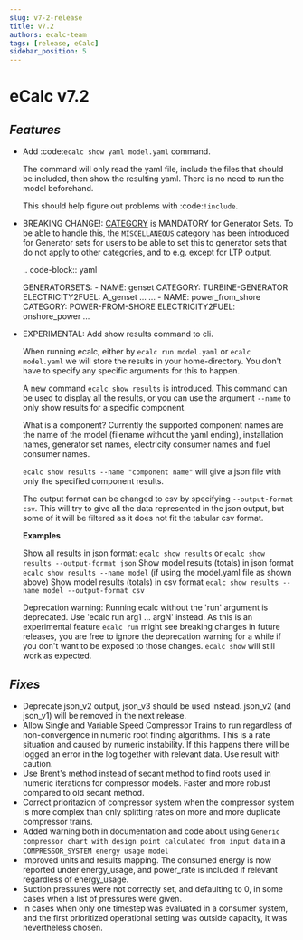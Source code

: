 ```yaml
---
slug: v7-2-release
title: v7.2
authors: ecalc-team
tags: [release, eCalc]
sidebar_position: 5
---
```


# eCalc v7.2


## *Features*

* Add :code:`ecalc show yaml model.yaml` command.

  The command will only read the yaml file, include the files that should be included, then show the resulting yaml.
  There is no need to run the model beforehand.

  This should help figure out problems with :code:`!include`.


* BREAKING CHANGE!: [CATEGORY](../about/references/keywords/CATEGORY) is MANDATORY for Generator Sets. To be able to handle this, the `MISCELLANEOUS` category
  has been introduced for Generator sets for users to be able to set this to generator sets that do not apply to other categories,
  and to e.g. except for LTP output.

  .. code-block:: yaml

    GENERATORSETS:
      - NAME: genset
        CATEGORY: TURBINE-GENERATOR
        ELECTRICITY2FUEL: A_genset
        ...
        ...
      - NAME: power_from_shore
        CATEGORY: POWER-FROM-SHORE
        ELECTRICITY2FUEL: onshore_power
        ...

* EXPERIMENTAL: Add show results command to cli.

  When running ecalc, either by ``ecalc run model.yaml`` or ``ecalc model.yaml`` we will store the results in your
  home-directory. You don't have to specify any specific arguments for this to happen.

  A new command ``ecalc show results`` is introduced. This command can be used to display all the results, or you can use
  the argument ``--name`` to only show results for a specific component.

  What is a component? Currently the supported component names are the name of the model (filename without the yaml ending),
  installation names, generator set names, electricity consumer names and fuel consumer names.

  ``ecalc show results --name "component name"`` will give a json file with only the specified component results.

  The output format can be changed to csv by specifying ``--output-format csv``. This will try to give all the data represented
  in the json output, but some of it will be filtered as it does not fit the tabular csv format.

  **Examples**

  Show all results in json format: ``ecalc show results`` or ``ecalc show results --output-format json``
  Show model results (totals) in json format ``ecalc show results --name model`` (if using the model.yaml file as shown above)
  Show model results (totals) in csv format ``ecalc show results --name model --output-format csv``

  Deprecation warning: Running ecalc without the 'run' argument  is deprecated. Use 'ecalc run arg1 ... argN' instead.
  As this is an experimental feature ``ecalc run`` might see breaking changes in future releases, you are free to ignore
  the deprecation warning for a while if you don't want to be exposed to those changes. ``ecalc show`` will still work as
  expected.

## *Fixes*

* Deprecate json_v2 output, json_v3 should be used instead. json_v2 (and json_v1) will be removed in the next release.
* Allow Single and Variable Speed Compressor Trains to run regardless of non-convergence in numeric root finding algorithms. This is a rate situation and caused by numeric instability. If this happens there will be logged an error in the log together with relevant data. Use result with caution.
* Use Brent's method instead of secant method to find roots used in numeric iterations for compressor models. Faster and more robust compared to old secant method.
* Correct prioritazion of compressor system when the compressor system is more complex than only splitting rates on more and more duplicate compressor trains.
* Added warning both in documentation and code about using `Generic compressor chart with design point calculated from input data` in a `COMPRESSOR_SYSTEM energy usage model`
* Improved units and results mapping. The consumed energy is now reported under energy_usage, and power_rate is included if relevant regardless of energy_usage.
* Suction pressures were not correctly set, and defaulting to 0, in some cases when a list of pressures were given.
* In cases when only one timestep was evaluated in a consumer system, and the first prioritized operational setting was outside capacity, it was nevertheless chosen.
